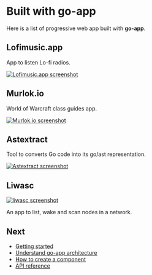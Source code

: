 # Built with go-app

Here is a list of progressive web app built with **go-app**.

## Lofimusic.app

App to listen Lo-fi radios.

[![Lofimusic.app screenshot](https://lofimusic.app/web/covers/lofimusic.png)](https://lofimusic.app)

## Murlok.io

World of Warcraft class guides app.

[![Murlok.io screenshot](https://storage.googleapis.com/murlok-v2.appspot.com/app/web/murlokio.png)](https://murlok.io)

## Astextract

Tool to converts Go code into its go/ast representation.

[![Astextract screenshot](/web/images/astextract.png)](https://lu4p.github.io/astextract)

## Liwasc

[![liwasc screenshot](/web/images/liwasc.png)](https://pojntfx.github.io/liwasc)

An app to list, wake and scan nodes in a network.

## Next

- [Getting started](/getting-started)
- [Understand go-app architecture](/architecture)
- [How to create a component](/components)
- [API reference](/reference)
